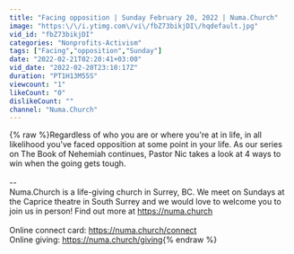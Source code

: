 ```yaml
---
title: "Facing opposition | Sunday February 20, 2022 | Numa.Church"
image: "https:\/\/i.ytimg.com\/vi\/fbZ73bikjDI\/hqdefault.jpg"
vid_id: "fbZ73bikjDI"
categories: "Nonprofits-Activism"
tags: ["Facing","opposition","Sunday"]
date: "2022-02-21T02:20:41+03:00"
vid_date: "2022-02-20T23:10:17Z"
duration: "PT1H13M55S"
viewcount: "1"
likeCount: "0"
dislikeCount: ""
channel: "Numa.Church"
---
```

{% raw %}Regardless of who you are or where you're at in life, in all likelihood you've faced opposition at some point in your life. As our series on The Book of Nehemiah continues, Pastor Nic takes a look at 4 ways to win when the going gets tough.<br /><br />--<br />Numa.Church is a life-giving church in Surrey, BC. We meet on Sundays at the Caprice theatre in South Surrey and we would love to welcome you to join us in person! Find out more at <a rel="nofollow" target="blank" href="https://numa.church">https://numa.church</a><br /><br />Online connect card: <a rel="nofollow" target="blank" href="https://numa.church/connect">https://numa.church/connect</a><br />Online giving: <a rel="nofollow" target="blank" href="https://numa.church/giving">https://numa.church/giving</a>{% endraw %}
